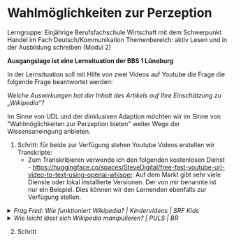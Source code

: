 # Wahlmöglichkeiten zur Perzeption

Lerngruppe: Einjährige Berufsfachschule Wirtschaft mit dem Schwerpunkt Handel im Fach Deutsch/Kommunikation
Themenbereich: aktiv Lesen und in der Ausbildung schreiben (Modul 2)

__Ausgangslage ist eine Lernsituation der BBS 1 Lüneburg__

In der Lernsituation soll mit Hilfe von zwei Videos auf Youtube die Frage die folgende Frage beantwortet werden:

_Welche Auswirkungen hat der Inhalt des Artikels auf Ihre Einschätzung zu „Wikipedia“?_

Im Sinne von UDL und der dinklusiven Adaption möchten wir im Sinne von "Wahlmöglichkeiten zur Perzeption bieten" weiter Wege der Wissensaneingung anbieten. 


1. Schritt: für beide zur Verfügung stehen Youtube Videos erstellen wir Transkripte:
   - Zum Transkribieren verwende ich den folgenden kostenlosen Dienst - https://huggingface.co/spaces/SteveDigital/free-fast-youtube-url-video-to-text-using-openai-whisper. Auf dem Markt gibt sehr viele Dienste oder lokal installierte Versionen. Der von mir benannte ist nur ein Beispiel. Dies können wir den Lernenden ebenfalls zur Verfügung stellen. 

<details>
  <summary><i>Frag Fred: Wie funktioniert Wikipedia? | Kindervideos | SRF Kids</i></summary>
  Link: https://www.youtube.com/watch?v=nNVSFzGe5ic <br>
  Transkript: <br>
    Hey Sandro, wusstest du, dass das höchste Gebäude der Welt in den arabischen

    Emiraten steht und knapp 830 Meter hoch ist? Und woher weißt du das? Das steht auf Wikipedia.

    Achso, du Fred, wer schreibt eigentlich diese vielen Texte auf Wikipedia?

    Also zuerst einmal müsst ihr wissen, die Wikipedia ist das größte frei zugängliche

    Online-Nachschlagewerk der Welt. Der Name setzt sich aus dem hawaiianischen Wort "Wiki" und

    dem englischen Wort "Encyclopedia" zusammen. Übersetzt heisst das sowas wie "schnelles

    Lexikon". Und du hast recht, Sandro. Auf der Wikipedia findest du viele Texte,

    die Begriffe erläutern. Fast 50 Millionen. Man nennt sie "Artikel".

    Ja, aber wer schreibt denn nun diese Artikel alle?

    Jeder kann mitschreiben. Du musst dir das wie ein großes Mitmachlexikon vorstellen. Wenn du dich

    mit einem Thema gut auskennst, kannst du darüber einen Artikel schreiben oder die Einträge der

    anderen Autoren ergänzen. Die Idee, dass Menschen gemeinsam Wissen sammeln und ein großes Nachschlagewerk

    auf die Beine stellen, ist schon sehr alt. Aber erst mit der Erfindung des Internets

    konnte diese Idee so richtig in die Tat umgesetzt werden. Heute gehört die Wikipedia zu den meist

    besuchten Websites der Welt. Und da kann wirklich jeder mitschreiben? Fred, da könnten wir ja einen

    Artikel über dich schreiben. Das könntet ihr machen, ja. Aber ich weiss nicht, ob das jemanden

    interessiert. Wenn ihr das macht, gehört ihr zu den Wikipedianern. So nennt man die Autoren.

    Und die schreiben die Artikel nicht nur, sondern aktualisieren sie auch. Wenn zum Beispiel die

    französische Nationalmannschaft die Fußball-WM gewinnt, hat jemand den Eintrag über die Mannschaft

    schon wenig später auf den neuesten Stand gebracht. Und wie kann ich damit schreiben?

    Das kannst du von deinem Computer aus machen. Am besten meldest du dich an. Dann bekommst du

    ein Login. Du kannst aber auch ohne Anmeldung Artikel verfassen. So wissen die anderen Leser

    aber nicht, wer den Beitrag geschrieben hat. Schau dir doch mal das Tutorial an. Dort erhältst

    du Tipps, die dir den Einstieg erleichtern. Auf der sogenannten Spielwiese kannst du erst mal

    Testseiten erstellen. Es gibt auch Regeln, die du beachten musst. Zum Beispiel darfst du keine

    Texte von anderen Websites oder Büchern abschreiben. Moment mal, da könnte ja jeder einfach

    irgendwas Erfundenes reinschreiben. Das ist auch schon passiert. Zum Beispiel bei Artikeln über

    Fussballclubs. Die werden regelmässig von Fans einer gegnerischen Mannschaft verunstaltet.

    Meistens fliegt sowas aber auf. Die Wikipedianer erkennen diese falschen Einträge rasch und

    korrigieren sie. Für die deutschsprachige Wikipedia arbeiten ausserdem sogenannte Sichter.

    Deren Aufgabe ist es, neue und abgeänderte Seiten daraufhin zu prüfen, ob sie Unfug

    enthalten. Manche Artikel werden auch geschützt. Nämlich dann, wenn zu viele falsche Informationen

    reingeschrieben werden. Aha, dann stimmt also nicht immer alles, was in Wikipedia steht? Könnte

    man so sagen. Die Wikipedia ist zwar eine zuverlässige Informationsquelle, aber eine

    hundertprozentige Sicherheit, dass alle Fakten richtig sind, gibt es nicht. Etwas orientieren

    könnt ihr euch an den Bewertungsbausteinen. Die zeigen zum Beispiel an, ob ein Artikel Fehler

    enthält oder nicht mehr auf dem neuesten Stand ist. Weil viele Menschen an der Wikipedia

    mitarbeiten, ist das Risiko, dass ein Fehler unbemerkt bleibt, aber klein. Und je wichtiger

    und beliebter ein Thema ist, desto mehr Leute schreiben mit. Und umso besser ist dann auch der

    Inhalt. Ich habe auch schon Wikipedia-Texte für meine Vorträge benutzt. Darf ich das überhaupt?

    Die Informationen, die du in der Wikipedia findest, darfst du für deinen Vortrag verwenden. Aber es

    ist keine gute Idee, den Text eins zu eins zu kopieren. Ist doch auch langweilig, nur einen

    Wikipedia-Artikel vorzulesen. Du, Fred, bekommen die Wikipedianer eigentlich auch Geld für ihre

    Arbeit? Alle Wikipedianer schreiben die Einträge in ihrer Freizeit und bekommen kein Geld dafür.

    Wikipedia lebt von Spendengeldern und verzichtet dafür auf Werbung. So bleibt die Webseite

    unabhängig. Sonst könnte eine Firma dafür bezahlen, dass auf Wikipedia stünde "Sie sei die

    Beste auf der Welt" und das wäre dann Werbung. Und ausserdem nicht ehrlich. Da fällt mir auch was

    ein, was ich immer in der Freizeit schreiben muss, wofür ich kein Geld bekomme. Ein Aufsatz in Deutsch.

    Na dann, viel Vergnügen und danke, Fred, dass du uns erklärt hast, wie Wikipedia funktioniert.

    Danke schön.
</details>

<details>
  <summary><i>Wie leicht lässt sich Wikipedia manipulieren? | PULS | BR</i></summary>
  Link: https://www.youtube.com/watch?v=oTaNEIeeR3A <br>
  Transkript: <br>
  Wer war denn Fußballweltmeister 1994?

    Deutschland?

    Weiß ich nicht.

    Deutschland.

    Brasilien?

    Wo würdest du es denn nachgucken?

    Wikipedia.

    Wikipedia.

    Wikipedia.

    Gings auch ohne?

    Nein. Nein, also definitiv nicht.

    Wikipedia ist das Nachschlagewerk unserer Generation.

    Knapp 90% der 20-29-Jährigen in Deutschland nutzen Wikipedia.

    Sogar der Bundesgerichtshof verweist den Urteilen auf die Online-Enzyklopädie.

    Wir alle vertrauen Wikipedia.

    Doch eine aktuelle Studie belegt,

    PR-Profis haben in den letzten Jahren immer wieder versucht,

    Artikel zu manipulieren.

    Ein Beispiel.

    Ein RWE-Mitarbeiter änderte kritische Angaben zum Kernkraftwerk Biblis.

    So wurde aus einem Störfall lediglich ein meldepflichtiges Ereignis

    und Biblis zum Meilenstein in puncto Sicherheit.

    Aber ist das vielleicht nur ein Einzelfall?

    Wir wollen herausfinden,

    wie leicht lässt sich ein Wikipedia-Artikel manipulieren.

    Und deswegen versuchen wir es selbst.

    Schaffen wir es tatsächlich,

    innerhalb von drei Wochen PR in einen Wikipedia-Artikel zu schleusen.

    Na ja, so schwer kann das jetzt ja nicht sein.

    Ich versuche jetzt mal, auf eigene Faust

    unseren PULS Wikipedia-Artikel ein bisschen aufzuhübschen.

    Erst mal lege ich mir einen eigenen Account an.

    Easy.

    So, und jetzt kann ich unseren Eintrag anonym bearbeiten.

    "PULS im TV ist das beste Magazin im deutschen Fernsehenseite."

    Speichern.

    Hm, noch ist mein Satz nicht online.

    Die Änderung muss erst noch freigegeben werden.

    Oh, die haben es jetzt schon abgelehnt.

    Eine Minute, nachdem ich es versucht habe, reinzustellen,

    haben die es schon abgelehnt.

    Mist, na gut.

    Da muss ich mir halt was Besseres ausdenken.

    Ein Studentenwohnheim in München.

    Hier bekomme ich hoffentlich die Antwort auf die Frage,

    wie das eigentlich funktioniert mit der Kontrolle der Wikipedia-Artikel

    und wie sich die Community gegen PR wehren kann.

    Da drin, in diesem Betonwürfel, wohnt einer,

    der kämpft jeden Tag dafür, dass Wikipedia sauber bleibt.

    Moritz ist einer der rund 250 Administratoren

    der deutschsprachigen Wikipedia.

    Für den Admin-Job investiert er jeden Tag eine Stunde seiner Freizeit.

    Moritz, wir haben versucht, unseren eigenen Eintrag bei Wikipedia

    ein bisschen aufzupimpen, hat aber nicht geklappt.

    Kannst du das mal nachvollziehen und mir dann erklären,

    warum das nicht funktioniert hat?

    Ja klar, also wenn man jetzt hier oben bei eurem Artikel

    auf die Versionsgeschichte klickt, dann sieht man hier

    alle Änderungen, die vorgenommen wurden.

    Hier habt ihr den Satz "PULS im TV ist das beste Magazin

    im deutschen Fernsehen".

    Genau, den hat Ariane reingeschrieben.

    Warum ist jetzt dieser Satz von Ariane

    letztendlich nicht freigeschaltet worden?

    Ja, also wir haben das Prinzip des neutralen Standpunkts

    auf Wikipedia. Das heißt, unsere Artikel sollen nach Möglichkeit

    keine Wertungen enthalten und nur beschreiben.

    Ob Änderungen online gehen oder nicht,

    entscheiden sogenannte Sichter.

    Jeder angemeldete Benutzer kann zum Sichter aufsteigen.

    Dafür muss er mindestens zwei Monate registriert sein

    und 300 Stellen in Artikeln bearbeiten.

    Jeder Sichter sucht sich, je nach Interesse,

    Artikel, die er beobachtet.

    Sichter und aktive Benutzer wählen die Administratoren.

    Die Admins können Seiten löschen und wiederherstellen

    und Benutzer sperren.

    Allein habe ich es nicht geschafft, Wikipedia zu überlisten.

    Ich brauche also Hilfe von einem PR-Profi.

    Das Problem, keiner wird vor der Kamera zugeben,

    dass er Wikipedia manipuliert.

    Deswegen schlüpfe ich in eine Rolle.

    Guten Tag, mein Name ist Andrea Förster von der Promo-Agentur Prey

    und ich mache die PR für die Band Captain Kappa.

    Captain Kappa gibt es wirklich.

    Das ist feinster Elektropop aus Thüringen.

    Die Band hat Bock, bei unserem Experiment mitzumachen

    und ich habe vor, den Captain Kappa Wikipedia-Artikel

    mit jede Menge PR ein bisschen aufzuhübschen.

    Deswegen treffe ich jetzt Hannes,

    einen von der Band hier in Bad Frankenhausen, Thüringen.

    * Klopfen *

    Hallo. - Hallo.

    Andrea Förster, ich mache eure PR. - Ja.

    Und zwar, bei euch steht, Captain Kappa ist eine deutsche Elektroband

    aus Bad Frankenhausen. - Genau.

    Ich hätte gerne, Captain Kappa ist eine feste Größe

    in der internationalen Elektropop-Szene.

    Selbstverständlich, klar.

    Das ist maßlos übertrieben.

    Vom internationalen Erfolg sind die Jungs noch weit entfernt.

    Punkt 2 war die Kritik.

    Ein Musikkritiker fordert von Captain Kappa mehr Eigenständigkeit.

    Den Satz streichen wir komplett.

    Und Captain Kappas Auftritte auf einem Festival in den USA

    und in einer Kneipe in Tokio

    blasen wir zur ausverkauften Welttournee auf.

    Nach 1 h ist unser PR-Text fertig.

    Schön, dass wir uns einig sind.

    Und vielen Dank noch mal, dass ihr bei unserem Experiment mitmacht.

    Gern geschehen.

    Ich bin gespannt, ob wir damit durchkommen.

    Jetzt brauche ich nur noch einen Profi.

    Der soll unseren PR-Text bei Wikipedia einschleusen.

    Ich habe mir hier ein paar PR-Agenturen

    aus dem Internet rausgepickt,

    die Wikipedia-Einträge und -Artikel schreiben.

    Mal sehen, ob sie auch welche schönen.

    Guten Tag, mein Name ist Förster.

    Ich bin die Promotion-Agency von Captain Kappa,

    einer sehr aufstrebenden Elektro-Pop-Band.

    Die hat einen Wikipedia-Eintrag bereits.

    Der ist nicht zu unserer Zufriedenheit formuliert.

    Das würden wir gerne ändern.

    Das machen wir nicht.

    Nein, das ist gegen die Richtlinien von Wikipedia.

    Das geht nicht.

    Marketing ist nicht im Sinne von Wikipedia.

    Verdeckte Werbung ist in der PR-Bürokratie.

    Verdeckte Werbung ist in der PR-Branche ein Tabu.

    Es ist manipulativ,

    wenn man nicht weiß, woher die Informationen kommen.

    Ich frage bei 16 PR-Agenturen an und alle lehnen ab.

    Doch 2 Tage später passiert das.

    Sie haben Interesse an Wikipedia-Endings?

    Ach was!

    Diesen PR-Mann habe ich nie kontaktiert.

    Ich schicke ihm unsere Wunschliste

    und prompt bekomme ich einen Kostenvoreinschlag.

    750 Euro.

    Der hat angewiesen, er will uns das machen.

    Den rufe ich gleich an.

    Wie oft versuchen Leute, für sich selbst PR zu machen

    oder Negatives zu löschen?

    In der einen oder anderen Form kommt das jeden Tag vor.

    Ich kann dir ein Beispiel zeigen.

    Der hatte einen Artikel angelegt über diese Seite.

    Über seine Website hat er einen Wikipedia-Artikel angelegt.

    Das war ein Mitarbeiter dieser Seite.

    Der wollte das bekannter machen.

    Er hat diesen Artikel angelegt, der darauf gelöscht wurde.

    Weil die Leute gesagt haben, das ist nicht relevant genug.

    Mit welchen Tricks kommen PR-Leute an,

    um einen Artikel erfolgreich unterzubringen?

    Ein Profi würde sagen, ich halte mich unauffällig im Hintergrund.

    Bis ich die Sichterrechte bekomme.

    Dann kann ich unentdeckt operieren.

    Ich brauche keinen zweiten, der immer drüberschaut.

    PR-Profis bauen sich Sichter-Accounts auf,

    damit sie ihre Artikel freischalten können.

    Ganz schön aufwendig und ganz schön dreist.

    Es ist so weit, wir rufen ihn an.

    Dafür schlüpfe ich in die Rolle von Andrea Förster.

    Ich bin total aufgeregt.

    Hallo, hier ist Andrea Förster.

    Ich finde es super, dass das klappt.

    Ich wollte mit Ihnen absprechen, wie wir es machen.

    Ich denke, vom Inhaltlichen klappt das schon so.

    Eine Quellenangabe wäre aber gut.

    Könnten Sie das auch machen?

    Könnten Sie einen Blog-Eintrag schreiben und dem sich beziehen?

    Ich könnte jemanden beauftragen,

    der schreibt Ihnen einen Artikel in einer Online-Zeitung,

    den wir als Quelle verwenden können.

    Krass.

    Damit wir eine Quelle für Wikipedia haben,

    veröffentlicht ein Journalist schnell einen Artikel voller PR.

    Der Typ an der Strippe klang total kompetent und souverän.

    Wie schnell der einen Journalisten am Start hatte,

    der uns einen Artikel schreibt,

    wie schnell der eine Online-Zeitung am Start hatte,

    wo der Artikel reinkommt,

    dass wir eine glaubhafte Quelle für unseren Wikipedia-Eintrag haben.

    Das macht er nicht zum 1. Mal so kompetent.

    Und komplett der Plan aufgezeigt worden ist.

    Wir schauen, ob unser Wikipedia-Eintrag online geht,

    so wie wir ihn wollen.

    Und so gefälscht, wie er dann sein wird.

    Der PR-Mann hat tatsächlich Wort gehalten.

    Freischalten konnte er die Änderung aber nicht.

    Er hat anscheinend keinen eigenen Sichter-Account.

    Schauen wir gleich mal.

    Schau doch mal drauf, was du davon hältst.

    Captain Kappa ist eine deutsche Electronic-Band

    aus Bad Frankenhausen, so weit, so klar.

    Die hat diese Szene etabliert.

    Da ist eine Quelle dazu angegeben.

    Das sieht schon ganz solide aus.

    Das würde ich erst mal durchgehen lassen.

    Jetzt hat er noch was gemacht.

    Diesen ganzen Absatz über die Kritik hat er gelöscht.

    Glaubst du, das geht durch?

    Das geht wahrscheinlich nicht durch.

    Da hat er sich ungeschickt angestellt,

    indem er den ganzen Absatz gelöscht hat.

    Hier ist es offensichtlich,

    da will jemand eine unangenehme Kritik ganz entfernen.

    Bislang sind diese Artikeländerungen noch nicht gesichtet worden.

    Du hast drauf geschaut, aber du machst mit bei unserem Experiment.

    Du machst daran nichts.

    Wir wissen nicht, wann jemand da drauf schaut.

    Was glaubst du denn?

    Geht das Ding, wie wir es hier sehen, durch oder nicht?

    Der hätte ganz gute Chancen. Das ist halbwegs solide gemacht.

    Weil er relativ solide gemacht ist.

    Ich bin wieder als Promo-Agentin Andrea Förster unterwegs

    und habe einen Termin mit unserem PR-Profi in Frankfurt.

    Ich treffe den Herrn jetzt,

    unter dem Vorwand, noch einige andere Projekte mit ihm machen zu wollen.

    Tatsächlich will ich herausfinden,

    wie viel PR er für andere Kunden schon bei Wikipedia untergebracht hat.

    Wir drehen mit versteckter Kamera.

    Eine steckt hier in diesem Kuli. Los geht es.

    Haben Sie viele Kunden?

    Wir machen schon so einen Eintrag am Tag. Das Interesse ist sehr groß.

    Ich dachte, ich werde allein auf weiter Flur.

    Nein, viele große Firmen wollen das. Wir machen aber auch andere Dinge.

    Wir wollen es nicht übertreiben,

    damit die Sache nicht auffliegt über die IP-Adressen.

    Aber unser Artikel, die Wahrscheinlichkeit ist groß,

    oder Ihrer Erfahrung nach ist es groß, dass es reingestellt wird.

    Nach meiner Erfahrung schätze ich die Chance auf 95%.

    Ich oute mich als PR-Reporterin und will ihn vor der Kamera konfrontieren.

    Doch ein Interview lehnt er ab.

    Ei, ei, ei, ei, ei.

    Später schreibt er uns, dass er nichts falsch gemacht hat.

    3 Wochen sind jetzt rum.

    Die Frage ist, wie viel ist online gegangen.

    Wir schauen jetzt mal nach bei Wikipedia.

    Tipp mal eins, Captain Cup.

    Jetzt wird es spannend. Ja, alles drin.

    Alle 3 Punkte. - Alles übernommen.

    Captain Cupper ist jetzt eine international erfolgreiche Elektropop-Band.

    Sogar die Kritik wurde entfernt.

    Wir haben uns gefragt, wie leicht ist es,

    Wikipedia-Artikel zu manipulieren?

    Fazit, leicht ist es, wenn man die Schwachstellen kennt.

    Es funktioniert v.a. bei kleinen Artikeln,

    die nicht von so vielen Leuten beobachtet werden.

    Natürlich haben wir alle Änderungen

    im Captain-Cupper-Artikel rückgängig gemacht.

    Danke, Moritz.

    Copyright WDR 2021

    Wir sind eins. ARD.

    Copyright WDR 2021

    Wir sind eins. ARD.

    ARD.
</details>

2. Schritt